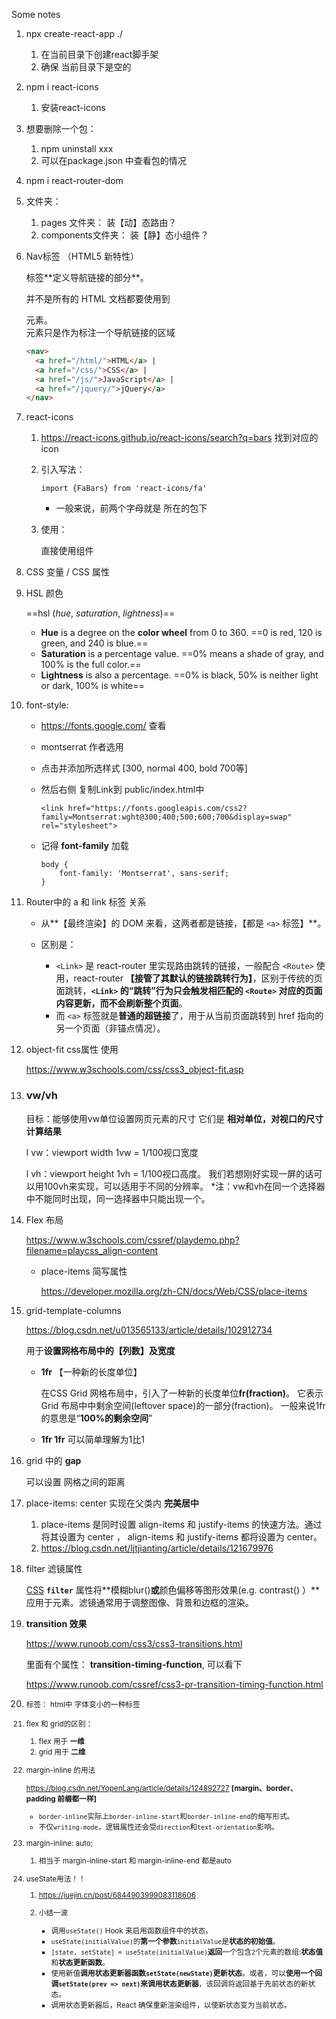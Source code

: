 Some notes

1. npx create-react-app ./   
   1. 在当前目录下创建react脚手架
   2. 确保 当前目录下是空的

2. npm i react-icons  
   1. 安装react-icons

3. 想要删除一个包： 
   1. npm uninstall xxx
   2. 可以在package.json 中查看包的情况

4. npm i react-router-dom

5. 文件夹：
   1. pages 文件夹： 装【动】态路由？
   2. components文件夹： 装【静】态小组件？

6. Nav标签 （HTML5 新特性）

   <nav> 标签**定义导航链接的部分**。

   并不是所有的 HTML 文档都要使用到 <nav> 元素。<nav> 元素只是作为标注一个导航链接的区域

   ```html
   <nav>
     <a href="/html/">HTML</a> |
     <a href="/css/">CSS</a> |
     <a href="/js/">JavaScript</a> |
     <a href="/jquery/">jQuery</a>
   </nav>
   ```

   

7. react-icons 

   1.  https://react-icons.github.io/react-icons/search?q=bars 找到对应的icon

   2. 引入写法：

      ```react
      import {FaBars} from 'react-icons/fa'
      ```

      - 一般来说，前两个字母就是 所在的包下

   3. 使用：

      <FaBars />  直接使用组件

8. CSS 变量 / CSS 属性

9. HSL 颜色

   ==hsl (*hue*, *saturation*, *lightness*)==

   - **Hue** is a degree on the **color wheel** from 0 to 360.   ==0 is red, 120 is green, and 240 is blue.==
   - **Saturation** is a percentage value. ==0% means a shade of gray, and 100% is the full color.==
   - **Lightness** is also a percentage. ==0% is black, 50% is neither light or dark, 100% is white==

10. font-style:

    - https://fonts.google.com/ 查看

    - montserrat 作者选用

    - 点击并添加所选样式 [300, normal 400, bold 700等]

    - 然后右侧 复制Link到 public/index.html中

      ```
      <link href="https://fonts.googleapis.com/css2?family=Montserrat:wght@300;400;500;600;700&display=swap" rel="stylesheet">
      ```

    - 记得 **font-family** 加载

      ```
      body {
          font-family: 'Montserrat', sans-serif;
      }
      ```

11. Router中的 a 和 link 标签 关系

    - 从**【最终渲染】的 DOM 来看，这两者都是链接，【都是 `<a>` 标签】**。

    - 区别是：
      - `<Link>` 是 react-router 里实现路由跳转的链接，一般配合 `<Route>` 使用，react-router **【接管了其默认的链接跳转行为】**，区别于传统的页面跳转，**`<Link>` 的“跳转”行为只会触发相匹配的 `<Route>` 对应的页面内容更新，而不会刷新整个页面**。
      - 而 `<a>` 标签就是**普通的超链接**了，用于从当前页面跳转到 href 指向的另一个页面（非锚点情况）。

    

12. object-fit css属性 使用

    https://www.w3schools.com/css/css3_object-fit.asp

13. ### vw/vh

    目标：能够使用vw单位设置网页元素的尺寸
    它们是 **相对单位，对视口的尺寸计算结果**

    l vw：viewport width
    1vw = 1/100视口宽度

    l vh：viewport height
    1vh = 1/100视口高度。
    我们若想刚好实现一屏的话可以用100vh来实现，可以适用于不同的分辨率。
    *注：vw和vh在同一个选择器中不能同时出现，同一选择器中只能出现一个。

14. Flex 布局

    https://www.w3schools.com/cssref/playdemo.php?filename=playcss_align-content

    - place-items  简写属性

      https://developer.mozilla.org/zh-CN/docs/Web/CSS/place-items

15. grid-template-columns

    https://blog.csdn.net/u013565133/article/details/102912734

    用于**设置网格布局中的【列数】及宽度**

    - **1fr** 【一种新的长度单位】

      在CSS Grid 网格布局中，引入了一种新的长度单位**fr(fraction)**。 它表示Grid 布局中中剩余空间(leftover space)的一部分(fraction)。 一般来说1fr 的意思是“**100%的剩余空间**”

    - **1fr 1fr** 可以简单理解为1比1

16. grid 中的 **gap**

    可以设置 网格之间的距离

17. place-items: center 实现在父类内 **完美居中**
    1. place-items 是同时设置 align-items 和 justify-items 的快速方法。通过将其设置为 center ， align-items 和 justify-items 都将设置为 center。
    2. https://blog.csdn.net/ljtjianting/article/details/121679976



18. filter 滤镜属性

    [CSS](https://developer.mozilla.org/zh-CN/docs/Web/CSS) **`filter`** 属性将**模糊blur()**或**颜色偏移等图形效果(e.g. contrast() ）**应用于元素。滤镜通常用于调整图像、背景和边框的渲染。



19. **transition 效果**

    https://www.runoob.com/css3/css3-transitions.html

    里面有个属性： **transition-timing-function**, 可以看下

    https://www.runoob.com/cssref/css3-pr-transition-timing-function.html

    

20. <small>标签： html中 字体变小的一种标签
21. flex 和 grid的区别：
    1. flex 用于 **一维**
    2. grid 用于 **二维**

22. margin-inline 的用法

    https://blog.csdn.net/YopenLang/article/details/124892727 **[margin、border、padding 前缀都一样]**

    - `border-inline`实际上`border-inline-start`和`border-inline-end`的缩写形式。
    - 不仅`writing-mode`，逻辑属性还会受`direction`和`text-orientation`影响。

23. margin-inline: auto;

    1. 相当于 margin-inline-start 和 margin-inline-end 都是auto

24. useState用法！！

    1. https://juejin.cn/post/6844903999083118606

    2. 小结一波

       - 调用`useState()` Hook 来启用函数组件中的状态。
       - `useState(initialValue)`的**第一个参数**`initialValue`是**状态的初始值**。
       - `[state, setState] = useState(initialValue)`**返回**一个包含`2`个元素的数组:**状态值**和**状态更新函数**。
       - 使用新值**调用状态更新器函数`setState(newState)`更新状态**。或者，可以**使用一个回调`setState(prev => next)`来调用状态更新器**，该回调将返回基于先前状态的新状态。
       - 调用状态更新器后，React 确保重新渲染组件，以使新状态变为当前状态。

       